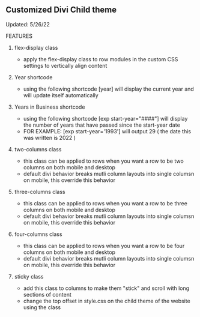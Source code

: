 ## Customized Divi Child theme

Updated: 5/26/22

FEATURES 

1. flex-display class 
    - apply the flex-display class to row modules in the custom CSS settings to vertically align content

2. Year shortcode 
    - using the following shortcode [year] will display the current year and will update itself automatically 

3. Years in Business shortcode 
    - using the following shortcode [exp start-year="####"] will display the number of years that have passed since the start-year date
    - FOR EXAMPLE: [exp start-year='1993'] will output 29 ( the date this was written is 2022 )

4. two-columns class 
    - this class can be applied to rows when you want a row to be two columns on both mobile and desktop 
    - default divi behavior breaks mutli column layouts into single columsn on mobile, this override this behavior

5. three-columns class 
    - this class can be applied to rows when you want a row to be three columns on both mobile and desktop 
    - default divi behavior breaks mutli column layouts into single columsn on mobile, this override this behavior

5. four-columns class 
    - this class can be applied to rows when you want a row to be four columns on both mobile and desktop 
    - default divi behavior breaks mutli column layouts into single columsn on mobile, this override this behavior

6. sticky class 
    - add this class to columns to make them "stick" and scroll with long sections of content 
    - change the top offset in style.css on the child theme of the website using the class
    
